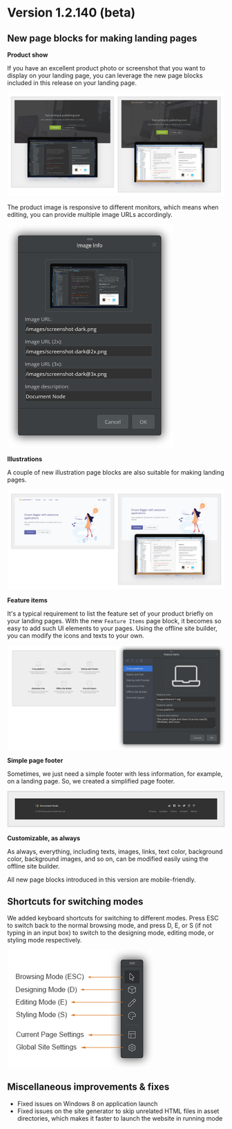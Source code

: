 # Version 1.2.140 (beta)

## New page blocks for making landing pages

**Product show**

If you have an excellent product photo or screenshot that you want to display on your landing page, you can leverage the new page blocks included in this release on your landing page.

![screen-page-block-hero-prod-shows](screen-page-block-hero-prod-shows.png)

The product image is responsive to different monitors, which means when editing, you can provide multiple image URLs accordingly.

![screen-responsive-image-editor](screen-responsive-image-editor.png)

**Illustrations**

A couple of new illustration page blocks are also suitable for making landing pages.

![screen-page-block-header-illustrations](screen-page-block-header-illustrations.png)

**Feature items**

It's a typical requirement to list the feature set of your product briefly on your landing pages. With the new `Feature Items` page block, it becomes so easy to add such UI elements to your pages. Using the offline site builder, you can modify the icons and texts to your own.

![screen-page-block-feature-items](screen-page-block-feature-items.png)

**Simple page footer**

Sometimes, we just need a simple footer with less information, for example, on a landing page. So, we created a simplified page footer.

![screen-page-block-footer-info-simplified](screen-page-block-footer-info-simplified.png)

**Customizable, as always**

As always, everything, including texts, images, links, text color, background color, background images, and so on, can be modified easily using the offline site builder.

All new page blocks introduced in this version are mobile-friendly.

## Shortcuts for switching modes

We added keyboard shortcuts for switching to different modes. Press ESC to switch back to the normal browsing mode, and press D, E, or S (if not typing in an input box) to switch to the designing mode, editing mode, or styling mode respectively.

![screen-site-toolbar-desc](screen-site-toolbar-desc.png)

## Miscellaneous improvements & fixes

* Fixed issues on Windows 8 on application launch
* Fixed issues on the site generator to skip unrelated HTML files in asset directories, which makes it faster to launch the website in running mode